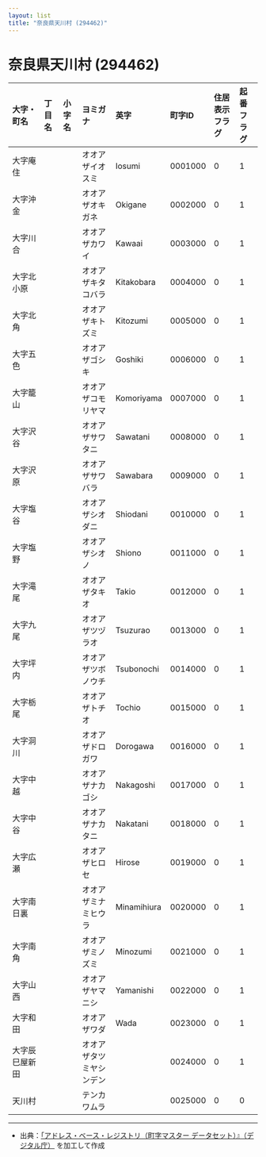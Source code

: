 ```yaml
---
layout: list
title: "奈良県天川村 (294462)"
---
```


# 奈良県天川村 (294462)

| 大字・町名 | 丁目名 | 小字名 | ヨミガナ | 英字 | 町字ID | 住居表示フラグ | 起番フラグ |
|:---|:---|:---|:---|:---|:---|:---|:---|
| 大字庵住 |  |  | オオアザイオスミ | Iosumi | 0001000 | 0 | 1 |
| 大字沖金 |  |  | オオアザオキガネ | Okigane | 0002000 | 0 | 1 |
| 大字川合 |  |  | オオアザカワイ | Kawaai | 0003000 | 0 | 1 |
| 大字北小原 |  |  | オオアザキタコバラ | Kitakobara | 0004000 | 0 | 1 |
| 大字北角 |  |  | オオアザキトズミ | Kitozumi | 0005000 | 0 | 1 |
| 大字五色 |  |  | オオアザゴシキ | Goshiki | 0006000 | 0 | 1 |
| 大字籠山 |  |  | オオアザコモリヤマ | Komoriyama | 0007000 | 0 | 1 |
| 大字沢谷 |  |  | オオアザサワタニ | Sawatani | 0008000 | 0 | 1 |
| 大字沢原 |  |  | オオアザサワバラ | Sawabara | 0009000 | 0 | 1 |
| 大字塩谷 |  |  | オオアザシオダニ | Shiodani | 0010000 | 0 | 1 |
| 大字塩野 |  |  | オオアザシオノ | Shiono | 0011000 | 0 | 1 |
| 大字滝尾 |  |  | オオアザタキオ | Takio | 0012000 | 0 | 1 |
| 大字九尾 |  |  | オオアザツヅラオ | Tsuzurao | 0013000 | 0 | 1 |
| 大字坪内 |  |  | オオアザツボノウチ | Tsubonochi | 0014000 | 0 | 1 |
| 大字栃尾 |  |  | オオアザトチオ | Tochio | 0015000 | 0 | 1 |
| 大字洞川 |  |  | オオアザドロガワ | Dorogawa | 0016000 | 0 | 1 |
| 大字中越 |  |  | オオアザナカゴシ | Nakagoshi | 0017000 | 0 | 1 |
| 大字中谷 |  |  | オオアザナカタニ | Nakatani | 0018000 | 0 | 1 |
| 大字広瀬 |  |  | オオアザヒロセ | Hirose | 0019000 | 0 | 1 |
| 大字南日裏 |  |  | オオアザミナミヒウラ | Minamihiura | 0020000 | 0 | 1 |
| 大字南角 |  |  | オオアザミノズミ | Minozumi | 0021000 | 0 | 1 |
| 大字山西 |  |  | オオアザヤマニシ | Yamanishi | 0022000 | 0 | 1 |
| 大字和田 |  |  | オオアザワダ | Wada | 0023000 | 0 | 1 |
| 大字辰巳屋新田 |  |  | オオアザタツミヤシンデン |  | 0024000 | 0 | 1 |
| 天川村 |  |  | テンカワムラ |  | 0025000 | 0 | 0 |

---

- 出典：[「アドレス・ベース・レジストリ（町字マスター データセット）』（デジタル庁）](https://www.digital.go.jp/policies/base_registry_address/) を加工して作成
